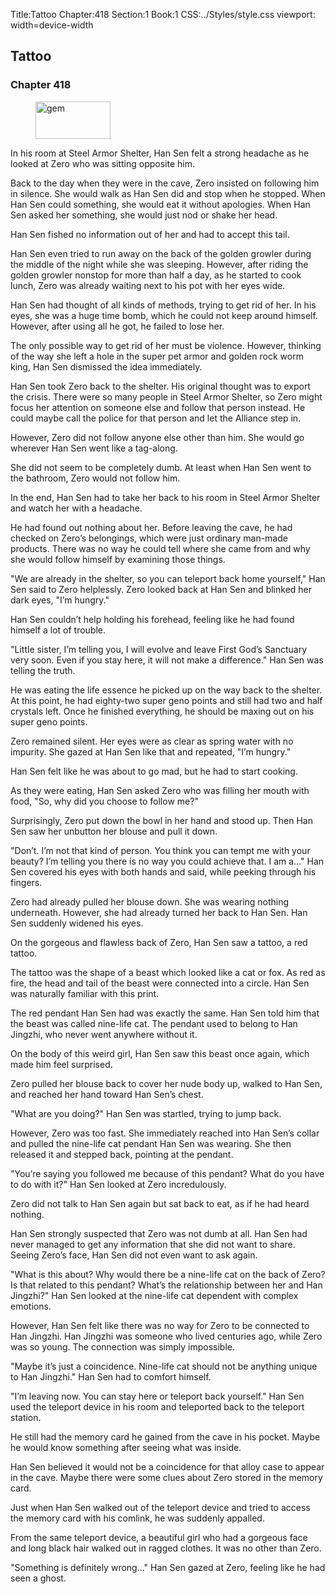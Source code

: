 Title:Tattoo 
Chapter:418 
Section:1 
Book:1 
CSS:../Styles/style.css 
viewport: width=device-width
  
## Tattoo
### Chapter 418 
<figure>
	<img src="../Images/gem.gif" alt="gem" id="gem" width="120" height="60" />
</figure>
  

  
  In his room at Steel Armor Shelter, Han Sen felt a strong headache as he looked at Zero who was sitting opposite him.

Back to the day when they were in the cave, Zero insisted on following him in silence. She would walk as Han Sen did and stop when he stopped. When Han Sen could something, she would eat it without apologies. When Han Sen asked her something, she would just nod or shake her head.

Han Sen fished no information out of her and had to accept this tail.

Han Sen even tried to run away on the back of the golden growler during the middle of the night while she was sleeping. However, after riding the golden growler nonstop for more than half a day, as he started to cook lunch, Zero was already waiting next to his pot with her eyes wide.

Han Sen had thought of all kinds of methods, trying to get rid of her. In his eyes, she was a huge time bomb, which he could not keep around himself. However, after using all he got, he failed to lose her.

The only possible way to get rid of her must be violence. However, thinking of the way she left a hole in the super pet armor and golden rock worm king, Han Sen dismissed the idea immediately.

Han Sen took Zero back to the shelter. His original thought was to export the crisis. There were so many people in Steel Armor Shelter, so Zero might focus her attention on someone else and follow that person instead. He could maybe call the police for that person and let the Alliance step in.

However, Zero did not follow anyone else other than him. She would go wherever Han Sen went like a tag-along.

She did not seem to be completely dumb. At least when Han Sen went to the bathroom, Zero would not follow him.

In the end, Han Sen had to take her back to his room in Steel Armor Shelter and watch her with a headache.

He had found out nothing about her. Before leaving the cave, he had checked on Zero’s belongings, which were just ordinary man-made products. There was no way he could tell where she came from and why she would follow himself by examining those things.

"We are already in the shelter, so you can teleport back home yourself," Han Sen said to Zero helplessly. Zero looked back at Han Sen and blinked her dark eyes, "I’m hungry."

Han Sen couldn’t help holding his forehead, feeling like he had found himself a lot of trouble.

"Little sister, I’m telling you, I will evolve and leave First God’s Sanctuary very soon. Even if you stay here, it will not make a difference." Han Sen was telling the truth.

He was eating the life essence he picked up on the way back to the shelter. At this point, he had eighty-two super geno points and still had two and half crystals left. Once he finished everything, he should be maxing out on his super geno points.

Zero remained silent. Her eyes were as clear as spring water with no impurity. She gazed at Han Sen like that and repeated, "I’m hungry."

Han Sen felt like he was about to go mad, but he had to start cooking.

As they were eating, Han Sen asked Zero who was filling her mouth with food, "So, why did you choose to follow me?"

Surprisingly, Zero put down the bowl in her hand and stood up. Then Han Sen saw her unbutton her blouse and pull it down.

"Don’t. I’m not that kind of person. You think you can tempt me with your beauty? I’m telling you there is no way you could achieve that. I am a…" Han Sen covered his eyes with both hands and said, while peeking through his fingers.

Zero had already pulled her blouse down. She was wearing nothing underneath. However, she had already turned her back to Han Sen. Han Sen suddenly widened his eyes.

On the gorgeous and flawless back of Zero, Han Sen saw a tattoo, a red tattoo.

The tattoo was the shape of a beast which looked like a cat or fox. As red as fire, the head and tail of the beast were connected into a circle. Han Sen was naturally familiar with this print.

The red pendant Han Sen had was exactly the same. Han Sen told him that the beast was called nine-life cat. The pendant used to belong to Han Jingzhi, who never went anywhere without it.

On the body of this weird girl, Han Sen saw this beast once again, which made him feel surprised.

Zero pulled her blouse back to cover her nude body up, walked to Han Sen, and reached her hand toward Han Sen’s chest.

"What are you doing?" Han Sen was startled, trying to jump back.

However, Zero was too fast. She immediately reached into Han Sen’s collar and pulled the nine-life cat pendant Han Sen was wearing. She then released it and stepped back, pointing at the pendant.

"You’re saying you followed me because of this pendant? What do you have to do with it?" Han Sen looked at Zero incredulously.

Zero did not talk to Han Sen again but sat back to eat, as if he had heard nothing.

Han Sen strongly suspected that Zero was not dumb at all. Han Sen had never managed to get any information that she did not want to share. Seeing Zero’s face, Han Sen did not even want to ask again.

"What is this about? Why would there be a nine-life cat on the back of Zero? Is that related to this pendant? What’s the relationship between her and Han Jingzhi?" Han Sen looked at the nine-life cat dependent with complex emotions.

However, Han Sen felt like there was no way for Zero to be connected to Han Jingzhi. Han Jingzhi was someone who lived centuries ago, while Zero was so young. The connection was simply impossible.

"Maybe it’s just a coincidence. Nine-life cat should not be anything unique to Han Jingzhi." Han Sen had to comfort himself.

"I’m leaving now. You can stay here or teleport back yourself." Han Sen used the teleport device in his room and teleported back to the teleport station.

He still had the memory card he gained from the cave in his pocket. Maybe he would know something after seeing what was inside.

Han Sen believed it would not be a coincidence for that alloy case to appear in the cave. Maybe there were some clues about Zero stored in the memory card.

Just when Han Sen walked out of the teleport device and tried to access the memory card with his comlink, he was suddenly appalled.

From the same teleport device, a beautiful girl who had a gorgeous face and long black hair walked out in ragged clothes. It was no other than Zero.

"Something is definitely wrong…" Han Sen gazed at Zero, feeling like he had seen a ghost.
